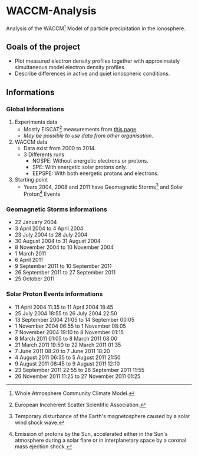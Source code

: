 # WACCM-Analysis
Analysis of the WACCM[^1] Model of particle precipitation in the ionosphere.

## Goals of the project
- Plot measured electron density profiles together with approximately simultaneous model electron density profiles.
- Describe differences in active and quiet ionospheric conditions.

## Informations
### Global informations
1) Experiments data
   - Mostly EISCAT[^2] measurements from [this page](https://portal.eiscat.se/schedule/?year=2004&month=1&A=on&TRO=on&ESR=on).
   - _May be possible to use data from other organisation_.
2) WACCM data
   - Data exist from 2000 to 2014.
   - 3 Differents runs
     - NOSPE: Without energetic electrons or protons.
     - SPE: With energetic solar protons only.
     - EEPSPE: With both energetic protons and electrons.   
3) Starting point
   - Years 2004, 2008 and 2011 have Geomagnetic Storms[^3] and Solar Proton[^4] Events

### Geomagnetic Storms informations
- 22 January 2004
- 3 April 2004 to 4 April 2004
- 23 July 2004 to 28 July 2004
- 30 August 2004 to 31 August 2004
- 8 November 2004 to 10 November 2004
- 1 March 2011
- 6 April 2011
- 9 September 2011 to 10 September 2011
- 26 September 2011 to 27 September 2011
- 25 October 2011

### Solar Proton Events informations
- 11 April 2004 11:35 to 11 April 2004 18:45
- 25 July 2004 18:55 to 26 July 2004 22:50
- 13 September 2004 21:05 to 14 September 00:05
- 1 November 2004 06:55 to 1 November 08:05
- 7 November 2004 19:10 to 8 November 01:15    
- 8 March 2011 01:05 to 8 March 2011 08:00
- 21 March 2011 19:50 to 22 March 2011 01:35
- 7 June 2011 08:20 to 7 June 2011 18:20
- 4 August 2011 06:35 to 5 August 2011 21:50
- 9 August 2011 08:45 to 9 August 2011 12:10
- 23 September 2011 22:55 to 26 September 2011 11:55
- 26 November 2011 11:25 to 27 November 2011 01:25


[^1]: Whole Atmosphere Community Climate Model.
[^2]: European Incoherent Scatter Scientific Association.
[^3]: Temporary disturbance of the Earth's magnetosphere caused by a solar wind shock wave.
[^4]: Emission of protons by the Sun, accelerated either in the Sun's atmosphere during a solar flare or in interplanetary space by a coronal mass ejection shock.
